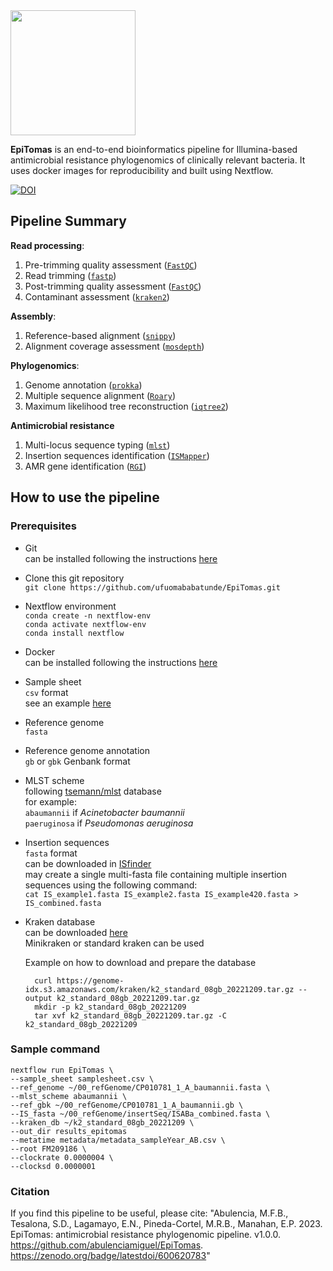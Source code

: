 <img src="https://github.com/ufuomababatunde/EpiTomas/blob/5174dc9ea82099593d1f509133747fe18a380b83/assets/logo_EpiTomas.png" width="200">

**EpiTomas** is an end-to-end bioinformatics pipeline for Illumina-based antimicrobial resistance phylogenomics of clinically relevant bacteria.
It uses docker images for reproducibility and built using Nextflow. </br>

[![DOI](https://zenodo.org/badge/600620783.svg)](https://zenodo.org/badge/latestdoi/600620783)

## Pipeline Summary
**Read processing**:
1. Pre-trimming quality assessment ([`FastQC`](https://github.com/s-andrews/FastQC))
2. Read trimming ([`fastp`](https://github.com/OpenGene/fastp))
3. Post-trimming quality assessment ([`FastQC`](https://github.com/s-andrews/FastQC))
4. Contaminant assessment ([`kraken2`](https://github.com/DerrickWood/kraken2))

**Assembly**:
1. Reference-based alignment ([`snippy`](https://github.com/tseemann/snippy))
2. Alignment coverage assessment ([`mosdepth`](https://github.com/brentp/mosdepth))

**Phylogenomics**:
1. Genome annotation ([`prokka`](https://github.com/tseemann/prokka))
2. Multiple sequence alignment ([`Roary`](https://github.com/sanger-pathogens/Roary))
3. Maximum likelihood tree reconstruction ([`iqtree2`](https://github.com/iqtree/iqtree2))

**Antimicrobial resistance**
1. Multi-locus sequence typing ([`mlst`](https://github.com/tseemann/mlst))
2. Insertion sequences identification ([`ISMapper`](https://github.com/jhawkey/IS_mapper))
3. AMR gene identification ([`RGI`](https://github.com/arpcard/rgi))


## How to use the pipeline

### Prerequisites

- Git </br>
  can be installed following the instructions [here](https://www.atlassian.com/git/tutorials/install-git) </br>
  
- Clone this git repository </br>
  `git clone https://github.com/ufuomababatunde/EpiTomas.git` </br>

- Nextflow environment </br>
	`conda create -n nextflow-env` </br>
  `conda activate nextflow-env` </br>
	`conda install nextflow`

- Docker </br>
	can be installed following the instructions [here](https://docs.docker.com/engine/install/ubuntu/)

- Sample sheet </br>
  `csv` format </br>
  see an example [here](https://github.com/ufuomababatunde/EpiTomas/tree/main/assets)
  
- Reference genome </br>
	`fasta`

- Reference genome annotation </br>
	`gb` or `gbk` Genbank format

- MLST scheme </br>
  following [tsemann/mlst](https://github.com/tseemann/mlst/tree/master/db/pubmlst) database </br>
  for example: </br>
		`abaumannii` if *Acinetobacter baumannii* </br>
		`paeruginosa` if *Pseudomonas aeruginosa*

- Insertion sequences </br>
	`fasta` format </br>
	can be downloaded in [ISfinder](https://isfinder.biotoul.fr/) </br>
	may create a single multi-fasta file containing multiple insertion sequences using the following command: </br>
  `cat IS_example1.fasta IS_example2.fasta IS_example420.fasta > IS_combined.fasta`

- Kraken database </br>
	can be downloaded [here](https://benlangmead.github.io/aws-indexes/k2) </br>
  Minikraken or standard kraken can be used </br>
  
	Example on how to download and prepare the database
  ```
    curl https://genome-idx.s3.amazonaws.com/kraken/k2_standard_08gb_20221209.tar.gz --output k2_standard_08gb_20221209.tar.gz
    mkdir -p k2_standard_08gb_20221209
    tar xvf k2_standard_08gb_20221209.tar.gz -C k2_standard_08gb_20221209
  ```

### Sample command
```
nextflow run EpiTomas \
--sample_sheet samplesheet.csv \
--ref_genome ~/00_refGenome/CP010781_1_A_baumannii.fasta \
--mlst_scheme abaumannii \
--ref_gbk ~/00_refGenome/CP010781_1_A_baumannii.gb \
--IS_fasta ~/00_refGenome/insertSeq/ISABa_combined.fasta \
--kraken_db ~/k2_standard_08gb_20221209 \
--out_dir results_epitomas
--metatime metadata/metadata_sampleYear_AB.csv \
--root FM209186 \
--clockrate 0.0000004 \
--clocksd 0.0000001

```

### Citation
If you find this pipeline to be useful, please cite:
"Abulencia, M.F.B., Tesalona, S.D., Lagamayo, E.N., Pineda-Cortel, M.R.B., Manahan, E.P. 2023. EpiTomas: antimicrobial resistance phylogenomic pipeline. v1.0.0. https://github.com/abulenciamiguel/EpiTomas. https://zenodo.org/badge/latestdoi/600620783"
